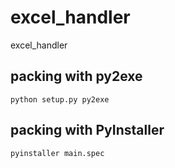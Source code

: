 excel_handler
=============

excel_handler

## packing with py2exe

`python setup.py py2exe`

## packing with PyInstaller

`pyinstaller main.spec`
